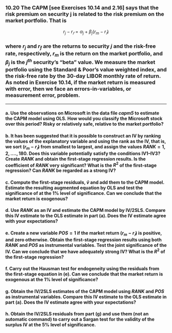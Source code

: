 ### 10.20 The CAPM [see Exercises 10.14 and 2.16] says that the risk premium on security j is related to the risk premium on the market portfolio. That is
$$
r_j − r_𝑓 = \alpha_j + \beta_j(r_m − r_𝑓)
$$
### where $r_j$ and $r_f$ are the returns to security $j$ and the risk-free rate, respectively, $r_m$ is the return on the market portfolio, and $\beta_j$ is the $j^{th}$ security’s “beta” value. We measure the market portfolio using the Standard & Poor’s value weighted index, and the risk-free rate by the 30-day LIBOR monthly rate of return. As noted in Exercise 10.14, if the market return is measured with error, then we face an errors-in-variables, or measurement error, problem.
---

#### a. Use the observations on Microsoft in the data file *capm5* to estimate the CAPM model using OLS. How would you classify the Microsoft stock over this period? Risky or relatively safe, relative to the market portfolio?

#### b. It has been suggested that it is possible to construct an IV by ranking the values of the explanatory variable and using the rank as the IV, that is, we sort $(r_m − r_𝑓)$ from smallest to largest, and assign the values $RANK = 1, 2, . . . . , 180$. Does this variable potentially satisfy the conditions IV1–IV3? Create $RANK$ and obtain the first-stage regression results. Is the coefficient of $RANK$ very significant? What is the $R^2$ of the first-stage regression? Can $RANK$ be regarded as a strong IV?

#### c. Compute the first-stage residuals, $\hat{v}$ and add them to the CAPM model. Estimate the resulting augmented equation by OLS and test the significance of at the 1% level of significance. Can we conclude that the market return is exogenous?

#### d. Use $RANK$ as an IV and estimate the CAPM model by IV/2SLS. Compare this IV estimate to the OLS estimate in part (a). Does the IV estimate agree with your expectations?

#### e. Create a new variable $POS = 1$ if the market return $(r_m − r_𝑓)$ is positive, and zero otherwise. Obtain the first-stage regression results using both $RANK$ and $POS$ as instrumental variables. Test the joint significance of the IV. Can we conclude that we have adequately strong IV? What is the $R^2$ of the first-stage regression?

#### f. Carry out the Hausman test for endogeneity using the residuals from the first-stage equation in (e). Can we conclude that the market return is exogenous at the 1% level of significance?

#### g. Obtain the IV/2SLS estimates of the CAPM model using $RANK$ and $POS$ as instrumental variables. Compare this IV estimate to the OLS estimate in part (a). Does the IV estimate agree with your expectations?

#### h. Obtain the IV/2SLS residuals from part (g) and use them (not an automatic command) to carry out a Sargan test for the validity of the surplus IV at the 5% level of significance.
